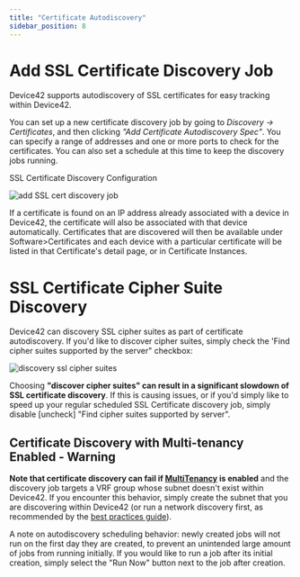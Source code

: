 ```yaml
---
title: "Certificate Autodiscovery"
sidebar_position: 8
---
```


# Add SSL Certificate Discovery Job

Device42 supports autodiscovery of SSL certificates for easy tracking within Device42.

You can set up a new certificate discovery job by going to _Discovery → Certificates_, and then clicking _"Add Certificate Autodiscovery Spec"_. You can specify a range of addresses and one or more ports to check for the certificates. You can also set a schedule at this time to keep the discovery jobs running.

SSL Certificate Discovery Configuration 

![add SSL cert discovery job](/assets/images/add_ssl_cert_autodiscovery.png)

If a certificate is found on an IP address already associated with a device in Device42, the certificate will also be associated with that device automatically. Certificates that are discovered will then be available under Software>Certificates and each device with a particular certificate will be listed in that Certificate's detail page, or in Certificate Instances.

# SSL Certificate Cipher Suite Discovery

Device42 can discovery SSL cipher suites as part of certificate autodiscovery. If you'd like to discover cipher suites, simply check the 'Find cipher suites supported by the server" checkbox:

![discovery ssl cipher suites](/assets/images/cipher_suite_discovery_SSL_certificates.png)

Choosing **"discover cipher suites" can result in a significant slowdown of SSL certificate discovery**. If this is causing issues, or if you'd simply like to speed up your regular scheduled SSL Certificate discovery job, simply disable \[uncheck\] "Find cipher suites supported by server".

## Certificate Discovery with Multi-tenancy Enabled - Warning

**Note that certificate discovery can fail if [MultiTenancy](https://docs.device42.com/role-based-access-control) is enabled** and the discovery job targets a VRF group whose subnet doesn't exist within Device42. If you encounter this behavior, simply create the subnet that you are discovering within Device42 (or run a network discovery first, as recommended by the [best practices guide](autodisc-best-practices)).

A note on autodiscovery scheduling behavior: newly created jobs will not run on the first day they are created, to prevent an unintended large amount of jobs from running initially. If you would like to run a job after its initial creation, simply select the "Run Now" button next to the job after creation.
